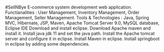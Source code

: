 #SellNBye E-commerce system development web application.
Functianalities : User Management, Inventory Management, Order Management, Seller Management.
Tools & Technologies : Java, Spring MVC, Hibernate, JSP, Maven, Apache Tomcat Server 9.0, MySQL database, Eclipse IDE
Download and install eclipse.
Download Apache maven and install it.
Install java jdk 11 and set the java path.
Install the Apache tomcat server and configure it in eclipse.
Install Maven in eclipse.
Install springboot in eclipse by adding some dependencies.
